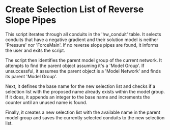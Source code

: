 # Create Selection List of Reverse Slope Pipes

This script iterates through all conduits in the 'hw_conduit' table. It selects conduits that have a negative gradient and their solution model is neither 'Pressure' nor 'ForceMain'. If no reverse slope pipes are found, it informs the user and exits the script.

The script then identifies the parent model group of the current network. It attempts to find the parent object assuming it's a 'Model Group'. If unsuccessful, it assumes the parent object is a 'Model Network' and finds its parent 'Model Group'.

Next, it defines the base name for the new selection list and checks if a selection list with the proposed name already exists within the model group. If it does, it appends an integer to the base name and increments the counter until an unused name is found.

Finally, it creates a new selection list with the available name in the parent model group and saves the currently selected conduits to the new selection list.